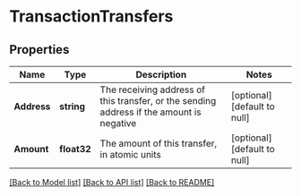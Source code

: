 # TransactionTransfers

## Properties
Name | Type | Description | Notes
------------ | ------------- | ------------- | -------------
**Address** | **string** | The receiving address of this transfer, or the sending address if the amount is negative | [optional] [default to null]
**Amount** | **float32** | The amount of this transfer, in atomic units | [optional] [default to null]

[[Back to Model list]](../README.md#documentation-for-models) [[Back to API list]](../README.md#documentation-for-api-endpoints) [[Back to README]](../README.md)


